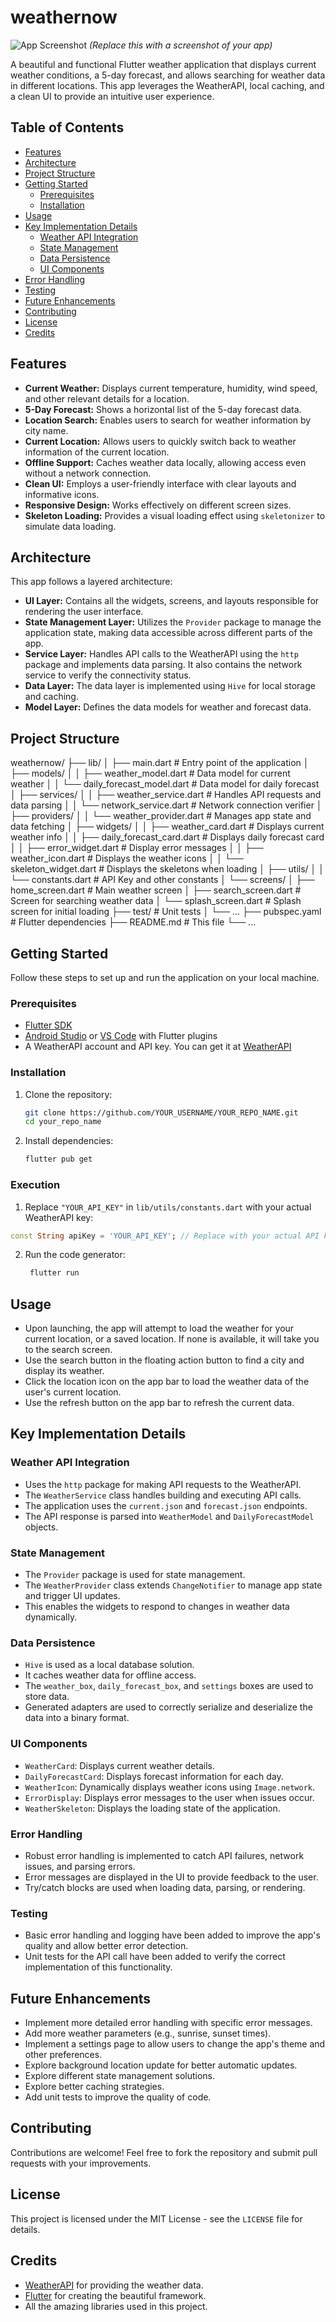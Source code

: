 # weathernow

![App Screenshot](https://via.placeholder.com/300x500.png?text=App+Screenshot) 
*(Replace this with a screenshot of your app)*

A beautiful and functional Flutter weather application that displays current weather conditions, a 5-day forecast, and allows searching for weather data in different locations. This app leverages the WeatherAPI, local caching, and a clean UI to provide an intuitive user experience.

## Table of Contents

- [Features](#features)
- [Architecture](#architecture)
- [Project Structure](#project-structure)
- [Getting Started](#getting-started)
  - [Prerequisites](#prerequisites)
  - [Installation](#installation)
- [Usage](#usage)
- [Key Implementation Details](#key-implementation-details)
  - [Weather API Integration](#weather-api-integration)
  - [State Management](#state-management)
  - [Data Persistence](#data-persistence)
  - [UI Components](#ui-components)
- [Error Handling](#error-handling)
- [Testing](#testing)
- [Future Enhancements](#future-enhancements)
- [Contributing](#contributing)
- [License](#license)
- [Credits](#credits)

## Features

-   **Current Weather:** Displays current temperature, humidity, wind speed, and other relevant details for a location.
-   **5-Day Forecast:** Shows a horizontal list of the 5-day forecast data.
-   **Location Search:** Enables users to search for weather information by city name.
-   **Current Location:** Allows users to quickly switch back to weather information of the current location.
-   **Offline Support:** Caches weather data locally, allowing access even without a network connection.
-   **Clean UI:** Employs a user-friendly interface with clear layouts and informative icons.
-   **Responsive Design:** Works effectively on different screen sizes.
-   **Skeleton Loading:** Provides a visual loading effect using `skeletonizer` to simulate data loading.

## Architecture

This app follows a layered architecture:

-   **UI Layer:** Contains all the widgets, screens, and layouts responsible for rendering the user interface.
-   **State Management Layer:** Utilizes the `Provider` package to manage the application state, making data accessible across different parts of the app.
-   **Service Layer:** Handles API calls to the WeatherAPI using the `http` package and implements data parsing. It also contains the network service to verify the connectivity status.
-   **Data Layer:** The data layer is implemented using `Hive` for local storage and caching.
-   **Model Layer:** Defines the data models for weather and forecast data.

## Project Structure
weathernow/
├── lib/
│ ├── main.dart # Entry point of the application
│ ├── models/
│ │ ├── weather_model.dart # Data model for current weather
│ │ └── daily_forecast_model.dart # Data model for daily forecast
│ ├── services/
│ │ ├── weather_service.dart # Handles API requests and data parsing
│ │ └── network_service.dart # Network connection verifier
│ ├── providers/
│ │ └── weather_provider.dart # Manages app state and data fetching
│ ├── widgets/
│ │ ├── weather_card.dart # Displays current weather info
│ │ ├── daily_forecast_card.dart # Displays daily forecast card
│ │ ├── error_widget.dart # Display error messages
│ │ ├── weather_icon.dart # Displays the weather icons
│ │ └── skeleton_widget.dart # Displays the skeletons when loading
│ ├── utils/
│ │ └── constants.dart # API Key and other constants
│ └── screens/
│ ├── home_screen.dart # Main weather screen
│ ├── search_screen.dart # Screen for searching weather data
│ └── splash_screen.dart # Splash screen for initial loading
├── test/ # Unit tests
│ └── ...
├── pubspec.yaml # Flutter dependencies
├── README.md # This file
└── ...


## Getting Started

Follow these steps to set up and run the application on your local machine.

### Prerequisites

-   [Flutter SDK](https://flutter.dev/docs/get-started/install)
-   [Android Studio](https://developer.android.com/studio) or [VS Code](https://code.visualstudio.com/) with Flutter plugins
-   A WeatherAPI account and API key. You can get it at [WeatherAPI](https://www.weatherapi.com/api-explorer.aspx)

### Installation

1.  Clone the repository:
    ```bash
    git clone https://github.com/YOUR_USERNAME/YOUR_REPO_NAME.git
    cd your_repo_name
    ```

2.  Install dependencies:
    ```bash
    flutter pub get
    ```

### Execution
1.  Replace `"YOUR_API_KEY"` in `lib/utils/constants.dart` with your actual WeatherAPI key:
  ```dart
  const String apiKey = 'YOUR_API_KEY'; // Replace with your actual API key
  ```

2. Run the code generator:
   ```dart
    flutter run
    ```

## Usage

-   Upon launching, the app will attempt to load the weather for your current location, or a saved location. If none is available, it will take you to the search screen.
-   Use the search button in the floating action button to find a city and display its weather.
-   Click the location icon on the app bar to load the weather data of the user's current location.
-   Use the refresh button on the app bar to refresh the current data.

## Key Implementation Details

### Weather API Integration

-   Uses the `http` package for making API requests to the WeatherAPI.
-   The `WeatherService` class handles building and executing API calls.
-   The application uses the `current.json` and `forecast.json` endpoints.
-   The API response is parsed into `WeatherModel` and `DailyForecastModel` objects.

### State Management

-   The `Provider` package is used for state management.
-   The `WeatherProvider` class extends `ChangeNotifier` to manage app state and trigger UI updates.
-   This enables the widgets to respond to changes in weather data dynamically.

### Data Persistence

-   `Hive` is used as a local database solution.
-   It caches weather data for offline access.
-   The `weather_box`, `daily_forecast_box`, and `settings` boxes are used to store data.
-   Generated adapters are used to correctly serialize and deserialize the data into a binary format.

### UI Components

-   `WeatherCard`: Displays current weather details.
-   `DailyForecastCard`: Displays forecast information for each day.
-   `WeatherIcon`: Dynamically displays weather icons using `Image.network`.
-   `ErrorDisplay`: Displays error messages to the user when issues occur.
-   `WeatherSkeleton`: Displays the loading state of the application.

### Error Handling

-   Robust error handling is implemented to catch API failures, network issues, and parsing errors.
-   Error messages are displayed in the UI to provide feedback to the user.
-   Try/catch blocks are used when loading data, parsing, or rendering.

### Testing

-   Basic error handling and logging have been added to improve the app's quality and allow better error detection.
-   Unit tests for the API call have been added to verify the correct implementation of this functionality.

## Future Enhancements

-   Implement more detailed error handling with specific error messages.
-   Add more weather parameters (e.g., sunrise, sunset times).
-   Implement a settings page to allow users to change the app's theme and other preferences.
-   Explore background location update for better automatic updates.
-   Explore different state management solutions.
-   Explore better caching strategies.
-   Add unit tests to improve the quality of code.

## Contributing

Contributions are welcome! Feel free to fork the repository and submit pull requests with your improvements.

## License

This project is licensed under the MIT License - see the `LICENSE` file for details.

## Credits

-   [WeatherAPI](https://www.weatherapi.com/) for providing the weather data.
-   [Flutter](https://flutter.dev/) for creating the beautiful framework.
-   All the amazing libraries used in this project.

